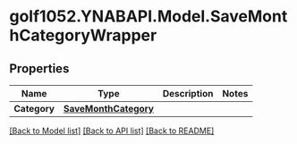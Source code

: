# golf1052.YNABAPI.Model.SaveMonthCategoryWrapper
## Properties

Name | Type | Description | Notes
------------ | ------------- | ------------- | -------------
**Category** | [**SaveMonthCategory**](SaveMonthCategory.md) |  | 

[[Back to Model list]](../README.md#documentation-for-models) [[Back to API list]](../README.md#documentation-for-api-endpoints) [[Back to README]](../README.md)

